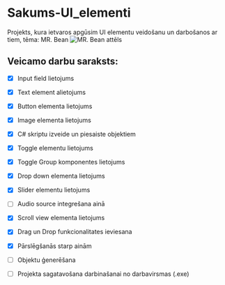 # Sakums-UI_elementi
Projekts, kura ietvaros apgūsim UI elementu veidošanu un darbošanos ar tiem, tēma: MR. Bean
![MR. Bean attēls](https://user-images.githubusercontent.com/129928522/232993565-1299c394-cd13-4d03-869a-8e4ca1b01c5a.png)

## Veicamo darbu saraksts:
- [x] Input field lietojums
- [x] Text element alietojums
- [x] Button elementa lietojums
- [x] Image elementa lietojums
- [x] C# skriptu izveide un piesaiste objektiem
- [x] Toggle elementu lietojums
- [x] Toggle Group komponentes lietojums
- [x] Drop down elementa lietojums
- [x] Slider elementu lietojums
- [ ] Audio source integrešana ainā
- [x] Scroll view elementa lietojums
- [x] Drag un Drop funkcionalitates ieviesana
- [x] Pārslēgšanās starp ainām
- [ ] Objektu ģenerēšana
- [ ] Projekta sagatavošana darbinašanai no darbavirsmas (.exe)

